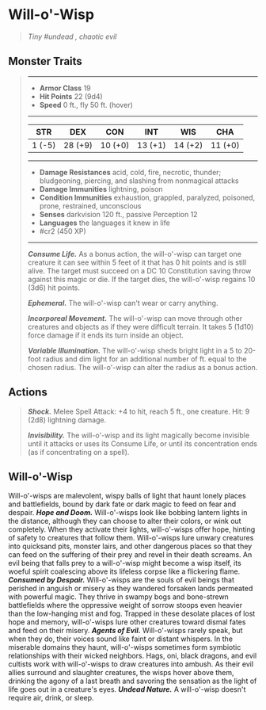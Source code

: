 # Will-o'-Wisp
>*Tiny #undead , chaotic evil*
## Monster Traits
>___
>- **Armor Class** 19
>- **Hit Points** 22 (9d4)
>- **Speed** 0 ft., fly 50 ft. (hover)
>___
>|STR|DEX|CON|INT|WIS|CHA|
>|:---:|:---:|:---:|:---:|:---:|:---:|
>|1 (-5)|28 (+9)|10 (+0)|13 (+1)|14 (+2)|11 (+0)|
>___
>- **Damage Resistances** acid, cold, fire, necrotic, thunder; bludgeoning, piercing, and slashing from nonmagical attacks
>- **Damage Immunities** lightning, poison
>- **Condition Immunities** exhaustion, grappled, paralyzed, poisoned, prone, restrained, unconscious
>- **Senses** darkvision 120 ft., passive Perception 12
>- **Languages** the languages it knew in life
>- #cr2 (450 XP)
>___
>***Consume Life.*** As a bonus action, the will-o'-wisp can target one creature it can see within 5 feet of it that has 0 hit points and is still alive. The target must succeed on a DC 10 Constitution saving throw against this magic or die. If the target dies, the will-o'-wisp regains 10 (3d6) hit points.  
>
>***Ephemeral.*** The will-o'-wisp can't wear or carry anything.  
>
>***Incorporeal Movement.*** The will-o'-wisp can move through other creatures and objects as if they were difficult terrain. It takes 5 (1d10) force damage if it ends its turn inside an object.  
>
>***Variable Illumination.*** The will-o'-wisp sheds bright light in a 5 to 20-foot radius and dim light for an additional number of ft. equal to the chosen radius. The will-o'-wisp can alter the radius as a bonus action.  
>
## Actions
>***Shock.*** Melee Spell Attack: +4 to hit, reach 5 ft., one creature. Hit: 9 (2d8) lightning damage.  
>
>***Invisibility.*** The will-o'-wisp and its light magically become invisible until it attacks or uses its Consume Life, or until its concentration ends (as if concentrating on a spell).
## Will-o'-Wisp
Will-o'-wisps are malevolent, wispy balls of light that haunt lonely places and battlefields, bound by dark fate or dark magic to feed on fear and despair.
***Hope and Doom.*** Will-o'-wisps look like bobbing lantern lights in the distance, although they can choose to alter their colors, or wink out completely. When they activate their lights, will-o'-wisps offer hope, hinting of safety to creatures that follow them.
Will-o'-wisps lure unwary creatures into quicksand pits, monster lairs, and other dangerous places so that they can feed on the suffering of their prey and revel in their death screams. An evil being that falls prey to a will-o'-wisp might become a wisp itself, its woeful spirit coalescing above its lifeless corpse like a flickering flame.
***Consumed by Despair.***  Will-o'-wisps are the souls of evil beings that perished in anguish or misery as they wandered forsaken lands permeated with powerful magic. They thrive in swampy bogs and bone-strewn battlefields where the oppressive weight of sorrow stoops even heavier than the low-hanging mist and fog. Trapped in these desolate places of lost hope and memory, will-o'-wisps lure other creatures toward dismal fates and feed on their misery.
***Agents of Evil.*** Will-o'-wisps rarely speak, but when they do, their voices sound like faint or distant whispers. In the miserable domains they haunt, will-o'-wisps sometimes form symbiotic relationships with their wicked neighbors. Hags, oni, black dragons, and evil cultists work with will-o'-wisps to draw creatures into ambush. As their evil allies surround and slaughter creatures, the wisps hover above them, drinking the agony of a last breath and savoring the sensation as the light of life goes out in a creature's eyes.
***Undead Nature.*** A will-o'-wisp doesn't require air, drink, or sleep.